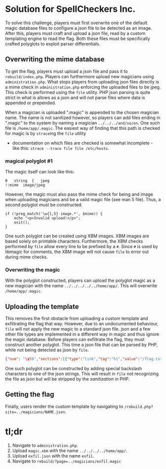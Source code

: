 # Solution for SpellCheckers Inc.

To solve this challenge, players must first overwrite one of the default magic database files to configure a json
file to be detected as an image. After this, players must craft and upload a json file, read by a custom templating
engine to read the flag. Both these files must be specifically crafted polyglots to exploit parser differentials.

## Overwriting the mime database

To get the flag, players must upload a json file and pass it to `rebuild/index.php`. Players can furthermore upload new
magicians using `administration.php`. What stops players from uploading json files directly is a mime check in
`administration.php` enforcing the uploaded files to be jpeg. This check is performed using the `file` utility. PHP json
parsing is quite strict in what is allows as a json and will not parse files where data is appended or prepended.

When a magician is uploaded ".magic" is appended to the chosen magician name. The name is not sanitized however, so
players can add files ending in ".magic" to the system by naming a magician `../../../and/so/on`. One such file is
`/home/app/.magic`. The easiest way of finding that this path is checked for magic is by `strace`ing the `file` utility
- documentation on which files are checked is somewhat incomplete - like this: `strace --trace file file /etc/hosts`.

### magical polyglot #1

The magic itself can look like this:

```
0	string  {	jpeg
!:mime  image/jpeg
```

However, the magic must also pass the mime check for being and image when uploading magicians and be a valid magic file
(see man 5 file). Thus, a second polyglot must be constructed.

```
if (!preg_match('\w{1,5} image.*', $mime)) {
    echo "<p>Invalid upload!</p>";
    exit();
}
```

One such polyglot can be created using XBM images. XBM images are based solely on printable characters. Furthermore,
the XBM checks performed by `file` allow every line to be prefixed by a `#`. Since `#` is used by libmagic for comments,
the XBM image will not cause `file` to error out during mime checks.

### Overwriting the magic

With the polyglot constructed, players can upload the polyglot magic as a new magician with the name
`../../../../../home/app/`. This will overwrite `/home/app/.magic`.

## Uploading the template

This removes the first obstacle from uploading a custom template and exfiltrating the flag that way. However, due to an
undocumented behaviour, `file` will not apply the new magic to a standard json file. json and a few other file types
are implemented in a different way in magic and thus ignore the magic database. Before players can exfiltrate the flag,
they must construct another polyglot. This time a json file that can be parsed by PHP, while not being detected as json
by `file`. 

```json
{"num": "\x56","sections":[{"type":"link","tag":"h1","value":"/flag.txt"}]}
```

One such polyglot can be constructed by adding special backslash characters to one of the json strings. This will result
in `file` not recognizing the file as json but will be stripped by the *sanitization* in PHP.

## Getting the flag

Finally, users render the custom template by navigating to `/rebuild.php?site=../magicians/NAME.json`.

# tl;dr

1. Navigate to `administration.php`.
2. Upload `magic.xbm` with the name `../../../../home/app/`.
3. Upload `exfil.json` with the name `exfil`.
4. Navigate to `rebuild/?page=../magicians/exfil.magic`
